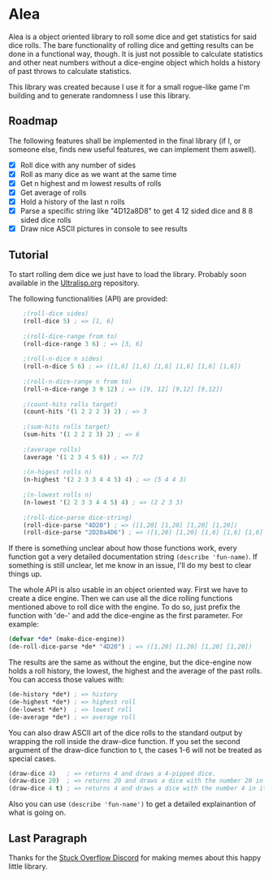 # Alea
Alea is a object oriented library to roll some dice and get statistics for said dice rolls. The bare functionality of rolling dice and getting results can be done in a functional way, though. It is just not possible to calculate statistics and other neat numbers without a dice-engine object which holds a history of past throws to calculate statistics.

This library was created because I use it for a small rogue-like game I'm building and to generate randomness I use this library.

## Roadmap
The following features shall be implemented in the final library (if I, or someone else, finds new useful features, we can implement them aswell).

- [x] Roll dice with any number of sides
- [x] Roll as many dice as we want at the same time
- [x] Get n highest and m lowest results of rolls
- [x] Get average of rolls
- [x] Hold a history of the last n rolls
- [x] Parse a specific string like "4D12a8D8" to get 4 12 sided dice and 8 8 sided dice rolls
- [x] Draw nice ASCII pictures in console to see results

## Tutorial

To start rolling dem dice we just have to load the library. Probably soon available in the [Ultralisp.org](https://ultralisp.org) repository. 

The following functionalities (API) are provided:

```lisp
	;(roll-dice sides)
	(roll-dice 5) ; => [1, 6]
	
	;(roll-dice-range from to)
	(roll-dice-range 3 6) ; => [3, 6]
	
	;(roll-n-dice n sides)
	(roll-n-dice 5 6) ; => ([1,6] [1,6] [1,6] [1,6] [1,6] [1,6])
	
	;(roll-n-dice-range n from to)
	(roll-n-dice-range 3 9 12) ; => ([9, 12] [9,12] [9,12])
	
	;(count-hits rolls target)
	(count-hits '(1 2 2 2 3) 2) ; => 3
	
	;(sum-hits rolls target)
	(sum-hits '(1 2 2 2 3) 2) ; => 6
	
	;(average rolls)
	(average '(1 2 3 4 5 6)) ; => 7/2
	
	;(n-higest rolls n)
	(n-highest '(2 2 3 3 4 4 5) 4) ; => (5 4 4 3)
	
	;(n-lowest rolls n)
	(n-lowest '(2 2 3 3 4 4 5) 4) ; => (2 2 3 3)
	
	;(roll-dice-parse dice-string)
	(roll-dice-parse "4D20") ; => ([1,20] [1,20] [1,20] [1,20])
	(roll-dice-parse "2D20a4D6") ; => ([1,20] [1,20] [1,6] [1,6] [1,6] [1,6])
```

If there is something unclear about how those functions work, every function got a very detailed documentation string `(describe 'fun-name)`. If something is still unclear, let me know in an issue, I'll do my best to clear things up.

The whole API is also usable in an object oriented way.
First we have to create a dice engine. Then we can use all the dice rolling functions mentioned above to roll dice with the engine. To do so, just prefix the function with 'de-' and add the dice-engine as the first parameter. For example:

```lisp
(defvar *de* (make-dice-engine))
(de-roll-dice-parse *de* "4D20") ; => ([1,20] [1,20] [1,20] [1,20])
```

The results are the same as without the engine, but the dice-engine now holds a roll history, the lowest, the highest and the average of the past rolls. You can access those values with:

```lisp
(de-history *de*) ; => history
(de-highest *de*) ; => highest roll
(de-lowest *de*)  ; => lowest roll
(de-average *de*) ; => average roll
```

You can also draw ASCII art of the dice rolls to the standard output by wrapping the roll inside the draw-dice function. If you set the second argument of the draw-dice function to t, the cases 1-6 will not be treated as special cases.

```lisp
(draw-dice 4)   ; => returns 4 and draws a 4-pipped dice.
(draw-dice 20)  ; => returns 20 and draws a dice with the number 20 in it.
(draw-dice 4 t) ; => returns 4 and draws a dice with the number 4 in it.
```

Also you can use `(describe 'fun-name')` to get a detailed explainantion of what is going on.

## Last Paragraph

Thanks for the [Stuck Overflow Discord](https://discord.com/invite/W69eNJkpUK) for making memes about this happy little library.
